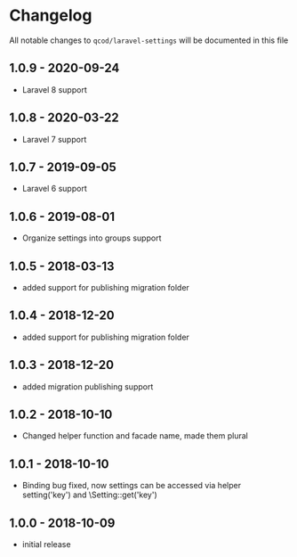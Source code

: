 # Changelog

All notable changes to `qcod/laravel-settings` will be documented in this file

## 1.0.9 - 2020-09-24
- Laravel 8 support

## 1.0.8 - 2020-03-22
- Laravel 7 support

## 1.0.7 - 2019-09-05
- Laravel 6 support

## 1.0.6 - 2019-08-01

- Organize settings into groups support

## 1.0.5 - 2018-03-13

- added support for publishing migration folder

## 1.0.4 - 2018-12-20

- added support for publishing migration folder

## 1.0.3 - 2018-12-20

- added migration publishing support

## 1.0.2 - 2018-10-10

- Changed helper function and facade name, made them plural

## 1.0.1 - 2018-10-10

- Binding bug fixed, now settings can be accessed via helper setting('key') and \Setting::get('key')

## 1.0.0 - 2018-10-09

- initial release
